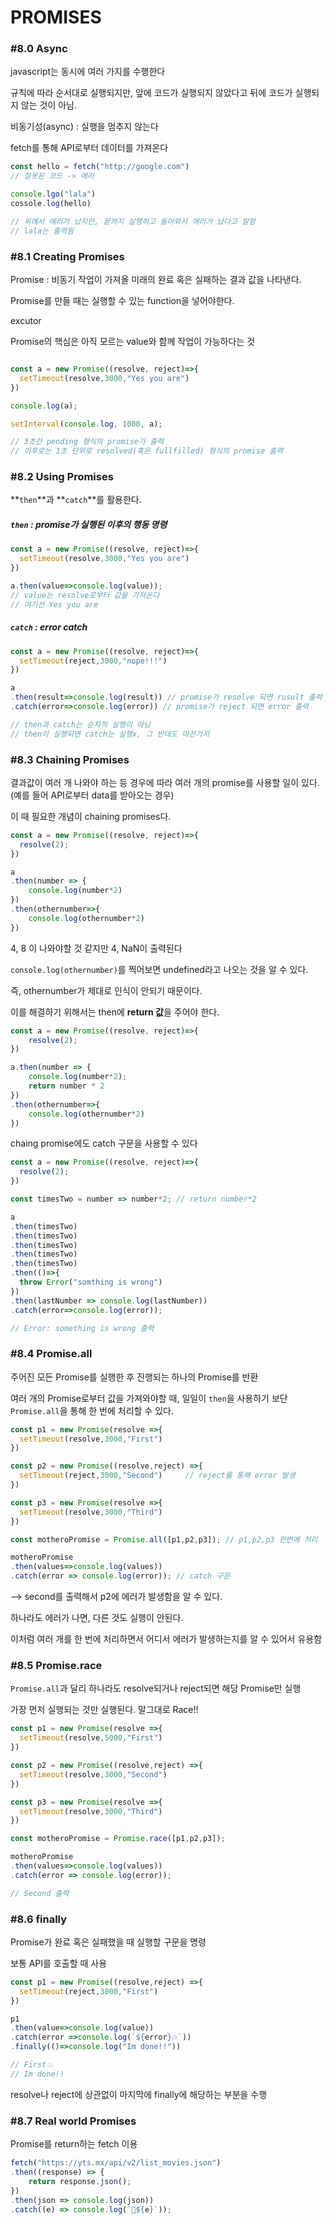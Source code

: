 # PROMISES



### #8.0 Async

javascript는 동시에 여러 가지를 수행한다

규칙에 따라 순서대로 실행되지만, 앞에 코드가 실행되지 않았다고 뒤에 코드가 실행되지 않는 것이 아님.

비동기성(async) : 실행을 멈추지 않는다



fetch를 통해 API로부터 데이터를 가져온다

```javascript
const hello = fetch("http://google.com")
// 잘못된 코드 -> 에러

console.lgo("lala")
cossole.log(hello)

// 위에서 에러가 났지만, 끝까지 실행하고 돌아와서 에러가 났다고 말함
// lala는 출력됨
```



### #8.1 Creating Promises

Promise : 비동기 작업이 가져올 미래의 완료 혹은 실패하는 결과 값을 나타낸다.

Promise를 만들 때는 실행할 수 있는 function을 넣어야한다.

excutor

Promise의 핵심은 아직 모르는 value와 함께 작업이 가능하다는 것

```javascript

const a = new Promise((resolve, reject)=>{
  setTimeout(resolve,3000,"Yes you are")
})

console.log(a);

setInterval(console.log, 1000, a);

// 3초간 pending 형식의 promise가 출력
// 이후로는 1초 단위로 resolved(혹은 fullfilled) 형식의 promise 출력
```



### #8.2 Using Promises

**`then`**과 **`catch`**를 활용한다.

##### `then` : promise가 실행된 이후의 행동 명령

```javascript
const a = new Promise((resolve, reject)=>{
  setTimeout(resolve,3000,"Yes you are")
})

a.then(value=>console.log(value));
// value는 resolve로부터 값을 가져온다
// 여기선 Yes you are
```

##### `catch` : error catch

```javascript
const a = new Promise((resolve, reject)=>{
  setTimeout(reject,3000,"nope!!!")
})

a
.then(result=>console.log(result)) // promise가 resolve 되면 rusult 출력
.catch(error=>console.log(error)) // promise가 reject 되면 error 출력

// then과 catch는 순차적 실행이 아님
// then이 실행되면 catch는 실행x, 그 반대도 마찬가지
```



### #8.3 Chaining Promises

결과값이 여러 개 나와야 하는 등 경우에 따라 여러 개의 promise를 사용할 일이 있다.(예를 들어 API로부터 data를 받아오는 경우)

이 때 필요한 개념이 chaining promises다.

```javascript
const a = new Promise((resolve, reject)=>{
  resolve(2);
})

a
.then(number => {
    console.log(number*2)
})
.then(othernumber=>{
    console.log(othernumber*2)
})
```

 4, 8 이 나와야할 것 같지만 4, NaN이 출력된다

`console.log(othernumber)`를 찍어보면 undefined라고 나오는 것을 알 수 있다.

즉, othernumber가 제대로 인식이 안되기 때문이다.



이를 해결하기 위해서는 then에  **return 값**을 주어야 한다.

```javascript
const a = new Promise((resolve, reject)=>{ 
    resolve(2);
})

a.then(number => {
    console.log(number*2);
    return number * 2
})
.then(othernumber=>{
    console.log(othernumber*2)
})
```



chaing promise에도 catch 구문을 사용할 수 있다

```javascript
const a = new Promise((resolve, reject)=>{ 
  resolve(2);
})

const timesTwo = number => number*2; // return number*2

a
.then(timesTwo)
.then(timesTwo)
.then(timesTwo)
.then(timesTwo)
.then(timesTwo)
.then(()=>{
  throw Error("somthing is wrong")
})
.then(lastNumber => console.log(lastNumber))
.catch(error=>console.log(error));

// Error: something is wrong 출력
```



### #8.4 Promise.all

주어진 모든 Promise를 실행한 후 진행되는 하나의 Promise를 반환

여러 개의 Promise로부터 값을 가져와야할 때, 일일이 `then`을 사용하기 보단 `Promise.all`을 통해 한 번에 처리할 수 있다.



```javascript
const p1 = new Promise(resolve =>{
  setTimeout(resolve,3000,"First")
})

const p2 = new Promise((resolve,reject) =>{
  setTimeout(reject,3000,"Second")     // reject를 통해 error 발생
})

const p3 = new Promise(resolve =>{
  setTimeout(resolve,3000,"Third")
})

const motheroPromise = Promise.all([p1,p2,p3]); // p1,p2,p3 한번에 처리

motheroPromise
.then(values=>console.log(values))
.catch(error => console.log(error)); // catch 구문
```

--> second를 출력해서 p2에 에러가 발생함을 알 수 있다.

하나라도 에러가 나면, 다른 것도 실행이 안된다.

이처럼 여러 개를 한 번에 처리하면서 어디서 에러가 발생하는지를 알 수 있어서 유용함



### #8.5 Promise.race

`Promise.all`과 달리 하나라도 resolve되거나 reject되면 해당 Promise만 실행

가장 먼저 실행되는 것만 실행된다. 말그대로 Race!!



```javascript
const p1 = new Promise(resolve =>{
  setTimeout(resolve,5000,"First")
})

const p2 = new Promise((resolve,reject) =>{
  setTimeout(resolve,3000,"Second")
})

const p3 = new Promise(resolve =>{
  setTimeout(resolve,3000,"Third")
})

const motheroPromise = Promise.race([p1,p2,p3]);

motheroPromise
.then(values=>console.log(values))
.catch(error => console.log(error));

// Second 출력
```



### #8.6 finally

Promise가 완료 혹은 실패했을 때 실행할 구문을 명령

보통 API를 호출할 때 사용



```javascript
const p1 = new Promise((resolve,reject) =>{
  setTimeout(reject,3000,"First")
})

p1
.then(value=>console.log(value))
.catch(error =>console.log(`${error}💥`))
.finally(()=>console.log("Im done!!"))

// First💥
// Im done!!
```

resolve나 reject에 상관없이 마지막에 finally에 해당하는 부분을 수행



### #8.7 Real world Promises

Promise를 return하는 fetch  이용



```javascript
fetch("https://yts.mx/api/v2/list_movies.json")
.then((response) => {
	return response.json();
})
.then(json => console.log(json))
.catch((e) => console.log(`💨${e}`));
```





